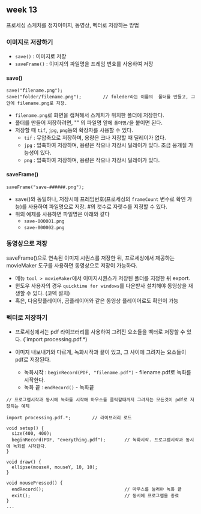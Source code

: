## week 13

프로세싱 스케치를 정지이미지, 동영상, 벡터로 저장하는 방법

### 이미지로 저장하기
- `save()` : 이미지로 저장
- `saveFrame()` : 이미지의 파일명을 프레임 번호를 사용하여 저장

#### save()
```
save("filename.png");
save("folder/filename.png");		// foleder라는 이름의  폴더를 만들고, 그 안에 filename.png로 저장.
```

- `filename.png`로 화면을 캡쳐해서 스케치가 위치한 폴더에 저장한다.
- 폴더를 만들어 저장하려면, "" 의 파일명 앞에 `폴더명/`을 붙이면 된다.
- 저장할 때 `tif`, `jpg`, `png`등의 확장자를 사용할 수 있다.
	- `tif` : 무압축으로 저장하며, 용량은 크나 저장할 때 딜레이가 없다.
	- `jpg` : 압축하여 저장하며, 용량은 작으나 저장시 딜레이가 있다. 조금 뭉개질 가능성이 있다.
	- `png` : 압축하여 저장하며, 용량은 작으나 저장시 딜레이가 있다.


#### saveFrame()

```
saveFrame("save-######.png");
```

- save()와 동일하나, 저장시에 프레임번호(프로세싱의 `frameCount` 변수로 확인 가능)를 사용하여 파일명으로 저장. #의 갯수로 자릿수를 지정할 수 있다.
- 위의 예제를 사용하면 파일명은 아래와 같다
	- `save-000001.png`
	- `save-000002.png`


### 동영상으로 저장
saveFrame()으로 연속된 이미지 시퀀스를 저장한 뒤, 프로세싱에서 제공하는 movieMaker 도구를 사용하면 동영상으로 저장이 가능하다.

- 메뉴 `tool > movieMaker`에서 이미지시퀀스가 저장된 폴더를 지정한 뒤 export.
- 윈도우 사용자의 경우 `quicktime for windows`를 다운받사 설치해야 동영상을 재생할 수 있다.  (코덱 설치)
- 혹은, 다음팟플레이어, 곰플레이어와 같은 동영상 플레이어로도 확인이 가능


### 벡터로 저장하기
- 프로세싱에서는 pdf 라이브러리를 사용하여 그려진 요소들을 벡터로 저장할 수 있다. (`import processing.pdf.*)
- 이미지 내보내기와 다르게, 녹화시작과 끝이 있고, 그 사이에 그려지는 요소들이 pdf로 저장된다.

	- 녹화시작 : `beginRecord(PDF, "filename.pdf")`	- filename.pdf로 녹화를 시작한다.
	- 녹화 끝 : `endRecord()` - 녹화끝 

```
// 프로그램시작과 동시에 녹화를 시작해 마우스를 클릭할때까지 그려지는 모든것이 pdf로 저장되는 예제

import processing.pdf.*;		// 라이브러리 로드

void setup() {
  size(400, 400);
  beginRecord(PDF, "everything.pdf");		// 녹화시작. 프로그램시작과 동시에 녹화를 시작한다.
}

void draw() {
  ellipse(mouseX, mouseY, 10, 10);
}

void mousePressed() {
  endRecord();								// 마우스를 눌러야 녹화 끝
  exit();									// 동시에 프로그램을 종료
} 
...